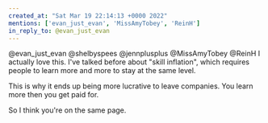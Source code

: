 ```yaml
---
created_at: "Sat Mar 19 22:14:13 +0000 2022"
mentions: ['evan_just_evan', 'MissAmyTobey', 'ReinH']
in_reply_to: @evan_just_evan
---
```


@evan_just_evan @shelbyspees @jennplusplus @MissAmyTobey @ReinH I actually love this. I've talked before about "skill inflation", which requires people to learn more and more to stay at the same level.

This is why it ends up being more lucrative to leave companies. You learn more then you get paid for.

So I think you're on the same page.